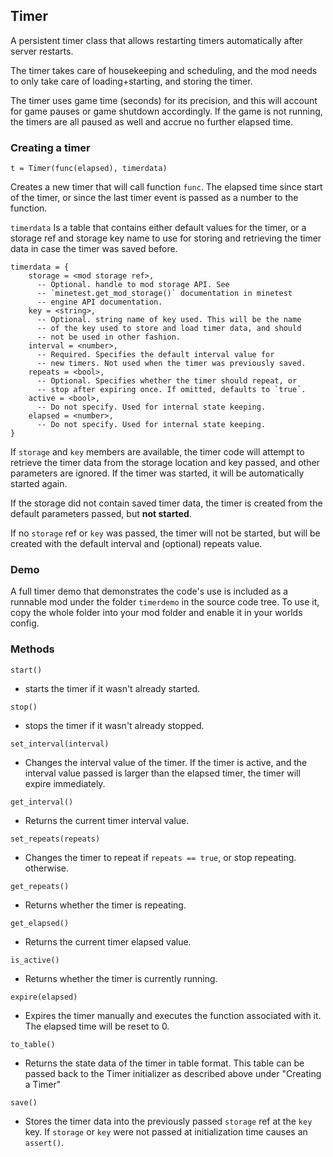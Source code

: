 
## Timer

A persistent timer class that allows restarting timers automatically
after server restarts.

The timer takes care of housekeeping and scheduling, and the mod needs
to only take care of loading+starting, and storing the timer.

The timer uses game time (seconds) for its precision, and this will
account for game pauses or game shutdown accordingly. If the game is
not running, the timers are all paused as well and accrue no further
elapsed time.

### Creating a timer

`t = Timer(func(elapsed), timerdata)`

Creates a new timer that will call function `func`. The elapsed time
since start of the timer, or since the last timer event is passed
as a number to the function.

`timerdata` Is a table that contains either default values for the
timer, or a storage ref and storage key name to use for storing and
retrieving the timer data in case the timer was saved before.

```
timerdata = {
    storage = <mod storage ref>,
      -- Optional. handle to mod storage API. See
      -- `minetest.get_mod_storage()` documentation in minetest
      -- engine API documentation.
    key = <string>,
      -- Optional. string name of key used. This will be the name
      -- of the key used to store and load timer data, and should
      -- not be used in other fashion.
    interval = <number>,
      -- Required. Specifies the default interval value for
      -- new timers. Not used when the timer was previously saved.
    repeats = <bool>,
      -- Optional. Specifies whether the timer should repeat, or
      -- stop after expiring once. If omitted, defaults to `true`.
    active = <bool>,
      -- Do not specify. Used for internal state keeping.
    elapsed = <number>,
      -- Do not specify. Used for internal state keeping.
}
```

If `storage` and `key` members are available, the timer code will attempt
to retrieve the timer data from the storage location and key passed,
and other parameters are ignored. If the timer was started, it will
be automatically started again.

If the storage did not contain saved timer data, the timer is created
from the default parameters passed, but **not started**.

If no `storage` ref or `key` was passed, the timer will not be started,
but will be created with the default interval and (optional) repeats
value.

### Demo

A full timer demo that demonstrates the code's use is included as a
runnable mod under the folder `timerdemo` in the source code tree. To
use it, copy the whole folder into your mod folder and enable it in
your worlds config.


### Methods

`start()`
 * starts the timer if it wasn't already started.

`stop()`
 * stops the timer if it wasn't already stopped.

`set_interval(interval)`
 * Changes the interval value of the timer. If the timer is active, and
   the interval value passed is larger than the elapsed timer, the timer
   will expire immediately.

`get_interval()`
 * Returns the current timer interval value.

`set_repeats(repeats)`
 * Changes the timer to repeat if `repeats == true`, or stop repeating.
   otherwise.

`get_repeats()`
 * Returns whether the timer is repeating.

`get_elapsed()`
 * Returns the current timer elapsed value.

`is_active()`
 * Returns whether the timer is currently running.

`expire(elapsed)`
 * Expires the timer manually and executes the function associated with
   it. The elapsed time will be reset to 0.

`to_table()`
 * Returns the state data of the timer in table format. This table
   can be passed back to the Timer initializer as described above
   under "Creating a Timer"

`save()`
 * Stores the timer data into the previously passed `storage` ref at the
   `key` key. If `storage` or `key` were not passed at initialization time
   causes an `assert()`.

